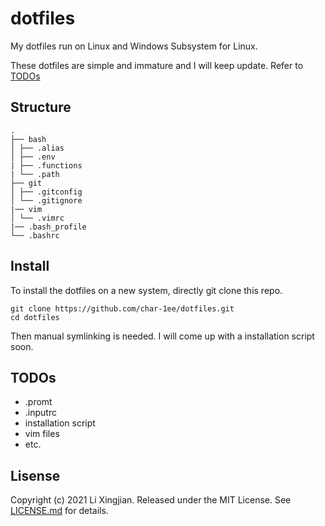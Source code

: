 # dotfiles

My dotfiles run on Linux and Windows Subsystem for Linux.

These dotfiles are simple and immature and I will keep update. Refer to [TODOs](#TODOs) 

## Structure

```
.
├── bash
│ ├── .alias
│ ├── .env
| ├── .functions
| └── .path
├── git
│ ├── .gitconfig
│ └── .gitignore
|── vim
│ └── .vimrc
|── .bash_profile
└── .bashrc
```

## Install

To install the dotfiles on a new system, directly git clone this repo. 

```shell
git clone https://github.com/char-1ee/dotfiles.git 
cd dotfiles
```

Then manual symlinking is needed. I will come up with a installation script soon. 

## TODOs

- .promt
- .inputrc
- installation script
- vim files
- etc.

## Lisense 

Copyright (c) 2021 Li Xingjian. Released under the MIT License. See [LICENSE.md](https://github.com/anishathalye/dotfiles/blob/master/LICENSE.md) for details.
